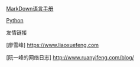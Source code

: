 [MarkDown语言手册](http://wowubuntu.com/markdown/)

[Python](https://github.com/biansutao/biansutao.github.io/blob/master/python-mysql.md)



友情链接

[廖雪峰] https://www.liaoxuefeng.com

[阮一峰的网络日志] http://www.ruanyifeng.com/blog/


